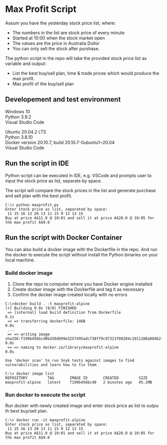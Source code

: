# Max Profit Script


Assum you have the yesterday stock price list, where:

* The numbers in the list are stock price of every minute 
* Started at 10:00 when the stock market open
* The values are the price in Australia Dollor
* You can only sell the stock after purshase.

The python script in the repo will take the provided stock price list as variable and output:

* List the best buy/sell plan, time & trade prices which would produce the max profit.
* Max profit of the buy/sell plan

## Developement and test environment

Windows 10  
Python 3.9.2  
Visual Studio Code  
  
Ubuntu 20.04.2 LTS  
Python 3.8.10  
Docker version 20.10.7, build 20.10.7-0ubuntu1~20.04  
Visual Studio Code  
  

## Run the script in IDE

Python script can be executed in IDE, e.g. VSCode and prompts user to input the stock price as list, separate by space.

The script will compare the stock prices in the list and generate purchase and sell plan with the best profit. 


```
C:\> python maxprofit.py
Enter stock price as list, separated by space: 
 11 15 16 13 20 13 11 15 9 12 13 15 
Buy at price A$11.0 @ 10:01 and sell it at price A$20.0 @ 10:05 for the max profit A$9.0
```

## Run the script with Docker Container

You can also build a docker image with the Dockerfile in the repo. And run the docker to execute the script without install the Python binaries on your local machine.

### Build docker image 

1. Clone the repo to computer where you have Docker engine installed
2. Create docker image with the Dockerfile and tag it as necessary
3. Confirm the docker image created locally with no errors

```
C:\>docker build . -t maxprofit-alpine
[+] Building 9.0s (8/8) FINISHED
 => [internal] load build definition from Dockerfile                                                                         0.1s 
 => => transferring dockerfile: 146B                                                                                         0.0s 
 ...
 => => writing image sha256:f199b456bcd0bd30d899e325f495adcf38ff9c97323f80204c1911288a084b2f                                 0.0s 
 => => naming to docker.io/library/maxprofit-alpine                                                                          0.0s 

Use 'docker scan' to run Snyk tests against images to find vulnerabilities and learn how to fix them

C:\> docker image list 
REPOSITORY         TAG       IMAGE ID       CREATED         SIZE
maxprofit-alpine   latest    f199b456bcd0   2 minutes ago   45.1MB
```

### Run docker to execute the script

Run docker with newly created image and enter stock price as list to outpu th best buy/sell plan.

```
C:\> docker run -it maxprofit-alpine
Enter stock price as list, separated by space: 
 11 15 16 13 20 13 11 15 9 12 13 15
Buy at price A$11.0 @ 10:01 and sell it at price A$20.0 @ 10:05 for the max profit A$9.0
```
